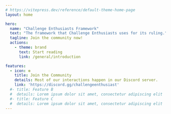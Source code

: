 ```yaml
---
# https://vitepress.dev/reference/default-theme-home-page
layout: home

hero:
  name: "Challenge Enthusiasts Framework"
  text: "The framework that Challenge Enthusiasts uses for its ruling."
  tagline: Join the community now!
  actions:
    - theme: brand
      text: Start reading
      link: /general/introduction

features:
  - icon: ❇️
    title: Join the Community
    details: Most of our interactions happen in our Discord server.
    link: 'https://discord.gg/challengeenthusiast'
  #- title: Feature B
  #  details: Lorem ipsum dolor sit amet, consectetur adipiscing elit
  #- title: Feature C
  #  details: Lorem ipsum dolor sit amet, consectetur adipiscing elit
---
```


